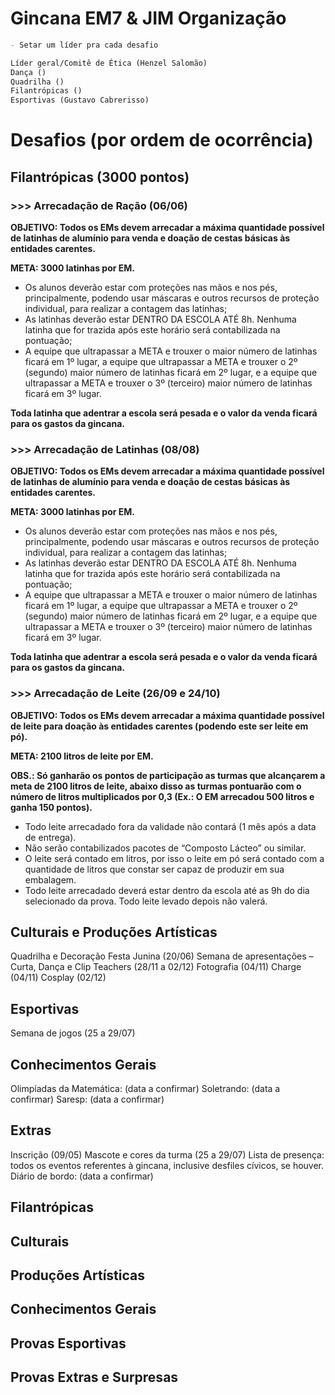 # Gincana EM7 & JIM Organização

```markdown
- Setar um líder pra cada desafio

Líder geral/Comitê de Ética (Henzel Salomão) 
Dança () 
Quadrilha ()
Filantrópicas ()
Esportivas (Gustavo Cabrerisso)
```

# Desafios (por ordem de ocorrência)


## Filantrópicas (3000 pontos)

### >>> Arrecadação de Ração (06/06)

**OBJETIVO: Todos os EMs devem arrecadar a máxima quantidade possível de latinhas de alumínio para venda e doação de cestas básicas às entidades carentes.**

**META: 3000 latinhas por EM.**

- Os alunos deverão estar com proteções nas mãos e nos pés, principalmente, podendo usar máscaras e outros recursos de proteção individual, para realizar a contagem das latinhas;
- As latinhas deverão estar DENTRO DA ESCOLA ATÉ 8h. Nenhuma latinha que for trazida após este horário será contabilizada na pontuação;
- A equipe que ultrapassar a META e trouxer o maior número de latinhas ficará em 1º lugar, a equipe que ultrapassar a META e trouxer o 2º (segundo) maior número de latinhas ficará em 2º lugar, e a equipe que ultrapassar a META e trouxer o 3º (terceiro) maior número de latinhas ficará em 3º lugar.

**Toda latinha que adentrar a escola será pesada e o valor da venda ficará para os gastos da gincana.**

### >>> Arrecadação de Latinhas (08/08)

**OBJETIVO: Todos os EMs devem arrecadar a máxima quantidade possível de latinhas de alumínio para venda e doação de cestas básicas às entidades carentes.**

**META: 3000 latinhas por EM.**

- Os alunos deverão estar com proteções nas mãos e nos pés, principalmente, podendo usar máscaras e outros recursos de proteção individual, para realizar a contagem das latinhas;
- As latinhas deverão estar DENTRO DA ESCOLA ATÉ 8h. Nenhuma latinha que for trazida após este horário será contabilizada na pontuação;
- A equipe que ultrapassar a META e trouxer o maior número de latinhas ficará em 1º lugar, a equipe que ultrapassar a META e trouxer o 2º (segundo) maior número de latinhas ficará em 2º lugar, e a equipe que ultrapassar a META e trouxer o 3º (terceiro) maior número de latinhas ficará em 3º lugar.

**Toda latinha que adentrar a escola será pesada e o valor da venda ficará para os gastos da gincana.**

### >>> Arrecadação de Leite (26/09 e 24/10)

**OBJETIVO: Todos os EMs devem arrecadar a máxima quantidade possível de leite para doação às entidades carentes (podendo este ser leite em pó).**

**META: 2100 litros de leite por EM.**

**OBS.: Só ganharão os pontos de participação as turmas que alcançarem a meta de 2100 litros de leite, abaixo disso as turmas pontuarão com o número de litros multiplicados por 0,3 (Ex.: O EM arrecadou 500 litros e ganha 150 pontos).**


- Todo leite arrecadado fora da validade não contará (1 mês após a data de entrega).
- Não serão contabilizados pacotes de “Composto Lácteo” ou similar.
- O leite será contado em litros, por isso o leite em pó será contado com a quantidade de litros que constar ser capaz de produzir em sua embalagem.
- Todo leite arrecadado deverá estar dentro da escola até as 9h do dia selecionado da prova. Todo leite levado depois não valerá.

## Culturais e Produções Artísticas
Quadrilha e Decoração Festa Junina (20/06)
Semana de apresentações – Curta, Dança e Clip Teachers (28/11 a 02/12)
Fotografia (04/11)
Charge (04/11)
Cosplay (02/12)

## Esportivas
Semana de jogos (25 a 29/07)

## Conhecimentos Gerais
Olimpíadas da Matemática: (data a confirmar)
Soletrando: (data a confirmar)
Saresp: (data a confirmar)

## Extras
Inscrição (09/05)
Mascote e cores da turma (25 a 29/07)
Lista de presença: todos os eventos referentes à gincana, inclusive desfiles cívicos, se houver.
Diário de bordo: (data a confirmar)


## Filantrópicas
## Culturais
## Produções Artísticas
## Conhecimentos Gerais
## Provas Esportivas
## Provas Extras e Surpresas
